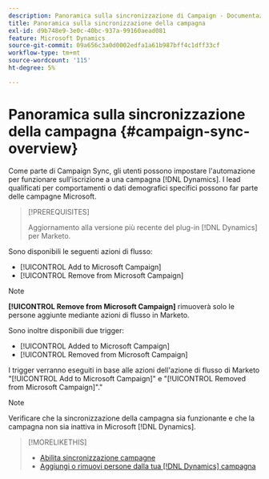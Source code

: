 ```yaml
---
description: Panoramica sulla sincronizzazione di Campaign - Documentazione di Marketo - Documentazione del prodotto
title: Panoramica sulla sincronizzazione della campagna
exl-id: d9b748e9-3e0c-40bc-937a-99160aead081
feature: Microsoft Dynamics
source-git-commit: 09a656c3a0d0002edfa1a61b987bff4c1dff33cf
workflow-type: tm+mt
source-wordcount: '115'
ht-degree: 5%

---
```


# Panoramica sulla sincronizzazione della campagna {#campaign-sync-overview}

Come parte di Campaign Sync, gli utenti possono impostare l&#39;automazione per funzionare sull&#39;iscrizione a una campagna [!DNL Dynamics]. I lead qualificati per comportamenti o dati demografici specifici possono far parte delle campagne Microsoft.

>[!PREREQUISITES]
>
>Aggiornamento alla versione più recente del plug-in [!DNL Dynamics] per Marketo.

Sono disponibili le seguenti azioni di flusso:

* [!UICONTROL Add to Microsoft Campaign]
* [!UICONTROL Remove from Microsoft Campaign]

>[!NOTE]
>
>**[!UICONTROL Remove from Microsoft Campaign]** rimuoverà solo le persone aggiunte mediante azioni di flusso in Marketo.

Sono inoltre disponibili due trigger:

* [!UICONTROL Added to Microsoft Campaign]
* [!UICONTROL Removed from Microsoft Campaign]

I trigger verranno eseguiti in base alle azioni dell&#39;azione di flusso di Marketo &quot;[!UICONTROL Add to Microsoft Campaign]&quot; e &quot;[!UICONTROL Removed from Microsoft Campaign]&quot;.&quot;

>[!NOTE]
>
>Verificare che la sincronizzazione della campagna sia funzionante e che la campagna non sia inattiva in Microsoft [!DNL Dynamics].

>[!MORELIKETHIS]
>
>* [Abilita sincronizzazione campagne](/help/marketo/product-docs/crm-sync/microsoft-dynamics-sync/microsoft-dynamics-sync-details/enable-campaign-sync.md)
>* [Aggiungi o rimuovi persone dalla tua [!DNL Dynamics] campagna](/help/marketo/product-docs/core-marketo-concepts/smart-campaigns/microsoft-dynamics-flow-actions/add-or-remove-people-from-your-dynamics-campaign.md)
